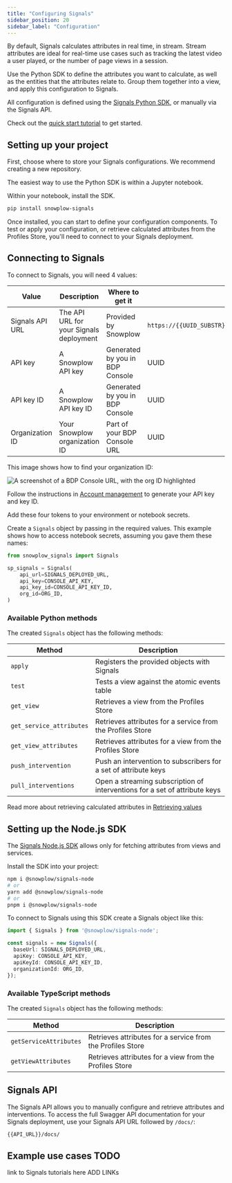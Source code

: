 ```yaml
---
title: "Configuring Signals"
sidebar_position: 20
sidebar_label: "Configuration"
---
```


By default, Signals calculates attributes in real time, in stream. Stream attributes are ideal for real-time use cases such as tracking the latest video a user played, or the number of page views in a session.

Use the Python SDK to define the attributes you want to calculate, as well as the entities that the attributes relate to. Group them together into a view, and apply this configuration to Signals.

All configuration is defined using the [Signals Python SDK](https://github.com/snowplow-incubator/snowplow-signals-sdk), or manually via the Signals API.

Check out the [quick start tutorial](/tutorials/signals-quickstart/start) to get started.

## Setting up your project

First, choose where to store your Signals configurations. We recommend creating a new repository.

The easiest way to use the Python SDK is within a Jupyter notebook.

Within your notebook, install the SDK.

```bash
pip install snowplow-signals
```

Once installed, you can start to define your configuration components. To test or apply your configuration, or retrieve calculated attributes from the Profiles Store, you'll need to connect to your Signals deployment.

## Connecting to Signals

To connect to Signals, you will need 4 values:

| Value           | Description                              | Where to get it                 | Format                                                  |
| --------------- | ---------------------------------------- | ------------------------------- | ------------------------------------------------------- |
| Signals API URL | The API URL for your Signals deployment  | Provided by Snowplow            | `https://{{UUID_SUBSTR}}.signals.snowplowanalytics.com` |
| API key         | A Snowplow API key                       | Generated by you in BDP Console | UUID                                                    |
| API key ID      | A Snowplow API key ID                    | Generated by you in BDP Console | UUID                                                    |
| Organization ID | Your Snowplow organization ID            | Part of your BDP Console URL    | UUID                                                    |

This image shows how to find your organization ID:

![A screenshot of a BDP Console URL, with the org ID highlighted](../images/orgID.png)

Follow the instructions in [Account management](/docs/account-management/index.md) to generate your API key and key ID.

Add these four tokens to your environment or notebook secrets.

Create a `Signals` object by passing in the required values. This example shows how to access notebook secrets, assuming you gave them these names:

```python
from snowplow_signals import Signals

sp_signals = Signals(
    api_url=SIGNALS_DEPLOYED_URL,
    api_key=CONSOLE_API_KEY,
    api_key_id=CONSOLE_API_KEY_ID,
    org_id=ORG_ID,
)
```

### Available Python methods

The created `Signals` object has the following methods:

| Method                   | Description                                                                |
| ------------------------ | -------------------------------------------------------------------------- |
| `apply`                  | Registers the provided objects with Signals                                |
| `test`                   | Tests a view against the atomic events table                               |
| `get_view`               | Retrieves a view from the Profiles Store                                   |
| `get_service_attributes` | Retrieves attributes for a service from the Profiles Store                 |
| `get_view_attributes`    | Retrieves attributes for a view from the Profiles Store                    |
| `push_intervention`      | Push an intervention to subscribers for a set of attribute keys            |
| `pull_interventions`     | Open a streaming subscription of interventions for a set of attribute keys |

Read more about retrieving calculated attributes in [Retrieving values](/docs/signals/retrieval/index.md)

## Setting up the Node.js SDK

The [Signals Node.js SDK](https://www.npmjs.com/package/@snowplow/signals-node) allows only for fetching attributes from views and services.

Install the SDK into your project:

```bash
npm i @snowplow/signals-node
# or
yarn add @snowplow/signals-node
# or
pnpm i @snowplow/signals-node
```

To connect to Signals using this SDK create a Signals object like this:

```typescript
import { Signals } from '@snowplow/signals-node';

const signals = new Signals({
  baseUrl: SIGNALS_DEPLOYED_URL,
  apiKey: CONSOLE_API_KEY,
  apiKeyId: CONSOLE_API_KEY_ID,
  organizationId: ORG_ID,
});
```

### Available TypeScript methods

The created `Signals` object has the following methods:

| Method                 | Description                                                         |
| ---------------------- | ------------------------------------------------------------------- |
| `getServiceAttributes` | Retrieves attributes for a service from the Profiles Store |
| `getViewAttributes`    | Retrieves attributes for a view from the Profiles Store    |

## Signals API

The Signals API allows you to manually configure and retrieve attributes and interventions. To access the full Swagger API documentation for your Signals deployment, use your Signals API URL followed by `/docs/`:

```bash
{{API_URL}}/docs/
```

## Example use cases TODO

link to Signals tutorials here ADD LINKs
